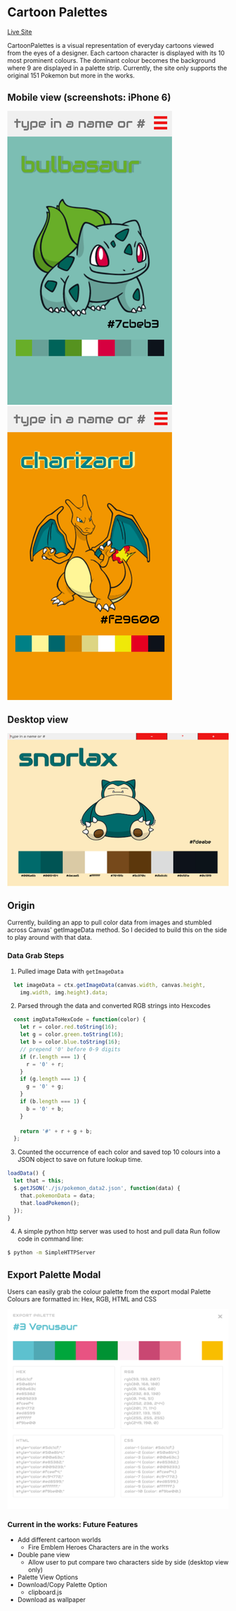 # Cartoon Palettes

[Live Site](https://iamsammak.github.io/cartoonpalettes/)

CartoonPalettes is a visual representation of everyday cartoons viewed from the eyes of a designer. Each cartoon character is displayed with its 10 most prominent colours. The dominant colour becomes the background where 9 are displayed in a palette strip.
Currently, the site only supports the original 151 Pokemon but more in the works.

## Mobile view (screenshots: iPhone 6)

<img src="./docs/images/iphone6_v1.png" width="375px" height="667px"/> <img src="./docs/images/iphone6_v2.png" width="375px" height="667px"/>

## Desktop view

![desktop-view](./docs/images/desktop.png)

## Origin

Currently, building an app to pull color data from images and stumbled across Canvas' getImageData method. So I decided to build this on the side to play around with that data.

### Data Grab Steps

1. Pulled image Data with ```getImageData```
```js
  let imageData = ctx.getImageData(canvas.width, canvas.height,
    img.width, img.height).data;
```
2. Parsed through the data and converted RGB strings into Hexcodes
```js
  const imgDataToHexCode = function(color) {
    let r = color.red.toString(16);
    let g = color.green.toString(16);
    let b = color.blue.toString(16);
    // prepend '0' before 0-9 digits
    if (r.length === 1) {
      r = '0' + r;
    }
    if (g.length === 1) {
      g = '0' + g;
    }
    if (b.length === 1) {
      b = '0' + b;
    }

    return '#' + r + g + b;
  };
```

3. Counted the occurrence of each color and saved top 10 colours into a JSON object to save on future lookup time.
```js
loadData() {
  let that = this;
  $.getJSON('./js/pokemon_data2.json', function(data) {
    that.pokemonData = data;
    that.loadPokemon();
  });
}
```

4. A simple python http server was used to host and pull data
Run follow code in command line:
```bash
$ python -m SimpleHTTPServer
```

## Export Palette Modal
Users can easily grab the colour palette from the export modal
  Palette Colours are formatted in: Hex, RGB, HTML and CSS

![export-modal](./docs/images/export_palette.png)


### Current in the works: Future Features
  - Add different cartoon worlds
      + Fire Emblem Heroes Characters are in the works
  - Double pane view
    + Allow user to put compare two characters side by side (desktop view only)
  - Palette View Options
  - Download/Copy Palette Option
    + clipboard.js
  - Download as wallpaper

<!-- D3, bridge both sides of a product, i wanna contribute to more of the technical side since I've been on the side of creative. head of product. junior front end to senior to product manager head of product -->
